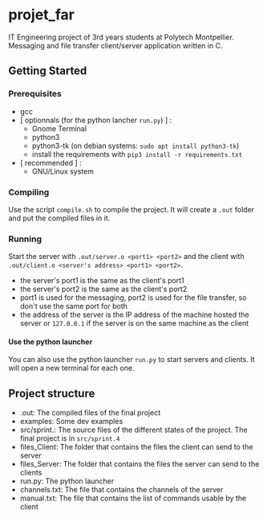 # projet_far

IT Engineering project of 3rd years students at Polytech Montpellier. Messaging and file transfer client/server application written in C.

## Getting Started

### Prerequisites

- gcc
- [ optionnals (for the python lancher ``run.py``) ] :
  - Gnome Terminal
  - python3
  - python3-tk (on debian systems: ``sudo apt install python3-tk``)
  - install the requirements with ``pip3 install -r requirements.txt``
- [ recommended ] :
    - GNU/Linux system

### Compiling

Use the script ``compile.sh`` to compile the project. It will create a ``.out`` folder and put the compiled files in it.

### Running

Start the server with ``.out/server.o <port1> <port2>`` and the client with ``.out/client.o <server's address> <port1> <port2>``.
- the server's port1 is the same as the client's port1
- the server's port2 is the same as the client's port2
- port1 is used for the messaging, port2 is used for the file transfer, so don't use the same port for both
- the address of the server is the IP address of the machine hosted the server or ``127.0.0.1`` if the server is on the same machine as the client

#### Use the python launcher

You can also use the python launcher ``run.py`` to start servers and clients. It will open a new terminal for each one.

## Project structure
- .out: The compiled files of the final project
- examples: Some dev examples
- src/sprint.: The source files of the different states of the project. The final project is in ``src/sprint.4``
- files_Client: The folder that contains the files the client can send to the server
- files_Server: The folder that contains the files the server can send to the clients
- run.py: The python launcher
- channels.txt: The file that contains the channels of the server
- manual.txt: The file that contains the list of commands usable by the client
